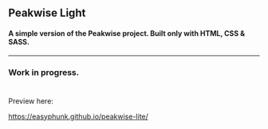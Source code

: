 ## Peakwise Light
#### A simple version of the Peakwise project. Built only with HTML, CSS & SASS.

---

### Work in progress.
#
Preview here:

https://easyphunk.github.io/peakwise-lite/
